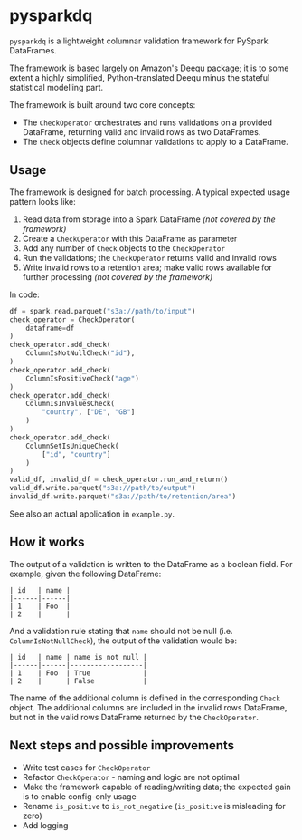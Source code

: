 # pysparkdq

`pysparkdq` is a lightweight columnar validation framework for
PySpark DataFrames.

The framework is based largely on Amazon's Deequ package; it is to some
extent a highly simplified, Python-translated Deequ minus the stateful
statistical modelling part.

The framework is built around two core concepts:
* The `CheckOperator` orchestrates and runs validations on a provided
DataFrame, returning valid and invalid rows as two DataFrames.
* The `Check` objects define columnar validations to apply to a
DataFrame.

## Usage

The framework is designed for batch processing. A typical expected usage
pattern looks like:
1. Read data from storage into a Spark DataFrame
*(not covered by the framework)*
1. Create a `CheckOperator` with this DataFrame as parameter
1. Add any number of `Check` objects to the `CheckOperator`
1. Run the validations; the `CheckOperator` returns valid and invalid
rows
1. Write invalid rows to a retention area; make valid rows available
for further processing *(not covered by the framework)*

In code:

```python
df = spark.read.parquet("s3a://path/to/input")
check_operator = CheckOperator(
	dataframe=df
)
check_operator.add_check(
	ColumnIsNotNullCheck("id"),
)
check_operator.add_check(
	ColumnIsPositiveCheck("age")
)
check_operator.add_check(
	ColumnIsInValuesCheck(
		"country", ["DE", "GB"]
	)
)
check_operator.add_check(
	ColumnSetIsUniqueCheck(
		["id", "country"]
	)
)
valid_df, invalid_df = check_operator.run_and_return()
valid_df.write.parquet("s3a://path/to/output")
invalid_df.write.parquet("s3a://path/to/retention/area")
```

See also an actual application in `example.py`.

## How it works

The output of a validation is written to the DataFrame as a boolean
field. For example, given the following DataFrame:

	| id   | name |
	|------|------|
	| 1    | Foo  |
	| 2    |      |
 
And a validation rule stating that `name` should not be null (i.e. 
`ColumnIsNotNullCheck`), the output of the validation would be:

	| id   | name | name_is_not_null |
	|------|------|------------------|
	| 1    | Foo  | True             |
	| 2    |      | False            |

The name of the additional column is defined in the corresponding
`Check` object. The additional columns are included in the invalid rows
DataFrame, but not in the valid rows DataFrame returned by the
`CheckOperator`.

## Next steps and possible improvements
* Write test cases for `CheckOperator`
* Refactor `CheckOperator` - naming and logic are not optimal
* Make the framework capable of reading/writing data; the expected gain
is to enable config-only usage
* Rename `is_positive` to `is_not_negative`
(`is_positive` is misleading for zero)
* Add logging
